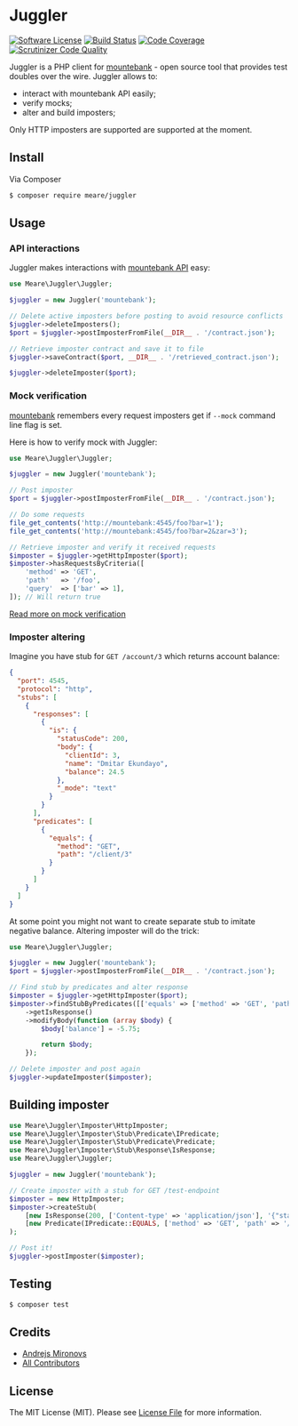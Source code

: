 # Juggler

[![Software License][ico-license]](LICENSE.md)
[![Build Status](https://scrutinizer-ci.com/b/sunfreakz/tpro-mountebank-php/badges/build.png?b=dev)](https://scrutinizer-ci.com/b/sunfreakz/tpro-mountebank-php/build-status/dev)
[![Code Coverage](https://scrutinizer-ci.com/b/sunfreakz/tpro-mountebank-php/badges/coverage.png?b=dev)](https://scrutinizer-ci.com/b/sunfreakz/tpro-mountebank-php/?branch=dev)
[![Scrutinizer Code Quality](https://scrutinizer-ci.com/b/sunfreakz/tpro-mountebank-php/badges/quality-score.png?b=dev)](https://scrutinizer-ci.com/b/sunfreakz/tpro-mountebank-php/?branch=dev)

Juggler is a PHP client for [mountebank](http://www.mbtest.org/) - open source tool that provides test doubles over the wire. Juggler allows to:

* interact with mountebank API easily;
* verify mocks;
* alter and build imposters;

Only HTTP imposters are supported are supported at the moment.

## Install

Via Composer

``` bash
$ composer require meare/juggler
```

## Usage
### API interactions
Juggler makes interactions with [mountebank API](http://www.mbtest.org/docs/api/overview) easy:
``` php
use Meare\Juggler\Juggler;

$juggler = new Juggler('mountebank');

// Delete active imposters before posting to avoid resource conflicts
$juggler->deleteImposters();
$port = $juggler->postImposterFromFile(__DIR__ . '/contract.json');

// Retrieve imposter contract and save it to file
$juggler->saveContract($port, __DIR__ . '/retrieved_contract.json');

$juggler->deleteImposter($port);
```
### Mock verification
[mountebank](http://www.mbtest.org/) remembers every request imposters get if `--mock` command line flag is set.

Here is how to verify mock with Juggler:
```php
use Meare\Juggler\Juggler;

$juggler = new Juggler('mountebank');

// Post imposter
$port = $juggler->postImposterFromFile(__DIR__ . '/contract.json');

// Do some requests
file_get_contents('http://mountebank:4545/foo?bar=1');
file_get_contents('http://mountebank:4545/foo?bar=2&zar=3');

// Retrieve imposter and verify it received requests
$imposter = $juggler->getHttpImposter($port);
$imposter->hasRequestsByCriteria([
    'method' => 'GET',
    'path'   => '/foo',
    'query'  => ['bar' => 1],
]); // Will return true
```
[Read more on mock verification](http://www.mbtest.org/docs/api/mocks)
### Imposter altering
Imagine you have stub for `GET /account/3` which returns account balance:
```json
{
  "port": 4545,
  "protocol": "http",
  "stubs": [
    {
      "responses": [
        {
          "is": {
            "statusCode": 200,
            "body": {
              "clientId": 3,
              "name": "Dmitar Ekundayo",
              "balance": 24.5
            },
            "_mode": "text"
          }
        }
      ],
      "predicates": [
        {
          "equals": {
            "method": "GET",
            "path": "/client/3"
          }
        }
      ]
    }
  ]
}
```
At some point you might not want to create separate stub to imitate negative balance. Altering imposter will do the trick:
```php
use Meare\Juggler\Juggler;

$juggler = new Juggler('mountebank');
$port = $juggler->postImposterFromFile(__DIR__ . '/contract.json');

// Find stub by predicates and alter response
$imposter = $juggler->getHttpImposter($port);
$imposter->findStubByPredicates([['equals' => ['method' => 'GET', 'path' => '/account/3']]])
    ->getIsResponse()
    ->modifyBody(function (array $body) {
        $body['balance'] = -5.75;

        return $body;
    });

// Delete imposter and post again
$juggler->updateImposter($imposter);
```
## Building imposter
```php
use Meare\Juggler\Imposter\HttpImposter;
use Meare\Juggler\Imposter\Stub\Predicate\IPredicate;
use Meare\Juggler\Imposter\Stub\Predicate\Predicate;
use Meare\Juggler\Imposter\Stub\Response\IsResponse;
use Meare\Juggler\Juggler;

$juggler = new Juggler('mountebank');

// Create imposter with a stub for GET /test-endpoint
$imposter = new HttpImposter;
$imposter->createStub(
    [new IsResponse(200, ['Content-type' => 'application/json'], '{"status":200}')],
    [new Predicate(IPredicate::EQUALS, ['method' => 'GET', 'path' => '/test-endpoint'])]
);

// Post it!
$juggler->postImposter($imposter);

```
## Testing

``` bash
$ composer test
```

## Credits

- [Andrejs Mironovs][link-author]
- [All Contributors][link-contributors]

## License

The MIT License (MIT). Please see [License File](LICENSE.md) for more information.

[ico-version]: https://img.shields.io/packagist/v/:vendor/:package_name.svg?style=flat-square
[ico-license]: https://img.shields.io/badge/license-MIT-brightgreen.svg?style=flat-square
[ico-travis]: https://img.shields.io/travis/:vendor/:package_name/master.svg?style=flat-square
[ico-scrutinizer]: https://img.shields.io/scrutinizer/coverage/g/:vendor/:package_name.svg?style=flat-square
[ico-code-quality]: https://img.shields.io/scrutinizer/g/:vendor/:package_name.svg?style=flat-square
[ico-downloads]: https://img.shields.io/packagist/dt/:vendor/:package_name.svg?style=flat-square

[link-packagist]: https://packagist.org/packages/:vendor/:package_name
[link-travis]: https://travis-ci.org/:vendor/:package_name
[link-scrutinizer]: https://scrutinizer-ci.com/g/:vendor/:package_name/code-structure
[link-code-quality]: https://scrutinizer-ci.com/g/:vendor/:package_name
[link-downloads]: https://packagist.org/packages/:vendor/:package_name
[link-author]: https://github.com/:author_username
[link-contributors]: ../../contributors